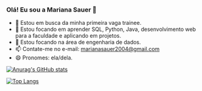 ### Olá! Eu sou a Mariana Sauer 👋


- 🔭 Estou em busca da minha primeira vaga trainee.
- 🌱 Estou focando em aprender SQL, Python, Java, desenvolvimento web para a faculdade e aplicando em projetos.
- 👯 Estou focando na área de engenharia de dados.
- 📫 Contate-me no e-mail: marianasauer2004@gmail.com
- 😄 Pronomes: ela/dela.

[![Anurag's GitHub stats](https://github-readme-stats.vercel.app/api?username=marianasauer&show_icons=true&theme=synthwave)](https://github.com/marianasauer/github-readme-stats)

[![Top Langs](https://github-readme-stats.vercel.app/api/top-langs/?username=marianasauer&layout=compact&theme=synthwave)](https://github.com/marianasauer/github-readme-stats)
